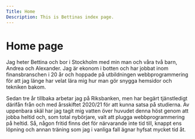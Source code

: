 ```yaml
---
Title: Home
Description: This is Bettinas index page.
---
```


Home page
==========================

Jag heter Bettina och bor i Stockholm med min man och våra två barn, Andrea och Alexander. Jag är ekonom i botten och har jobbat inom finansbranschen i 20 år och hoppade på utbildningen webbprogrammering för att jag länge har velat lära mig hur man gör snygga hemsidor och tekniken bakom.

Sedan tre år tillbaka arbetar jag på Riksbanken, men har begärt tjänstledigt därifån från och med årsskiftet 2020/21 för att kunna satsa på studierna. Av uppenbara skäl har jag tagit mig vatten över huvudet denna höst genom att jobba heltid och, som total nybörjare, valt att plugga webbprogrammering på heltid. Så, någon fritid finns det för närvarande inte tid till, knappt ens löpning och annan träning som jag i vanliga fall ägnar hyfsat mycket tid åt.
